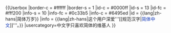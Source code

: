 {{Userbox
  |border-c = #ffffff
  |border-s = 1
  |id-c     = #0000ff
  |id-s     = 13
  |id-fc    = #fff200
  |info-s   = 10
  |info-fc  = #0c33b5
  |info-c   = #6495ed
  |id       = {{lang|zh-hans|简体万岁}}
  |info     = {{lang|zh-hans|这个用户深爱'''[[规范汉字|<span style="color:#0c33b5;">简体中文</span>]]'''。}}
  |usercategory=中文字只喜欢简体的维基人
}}
